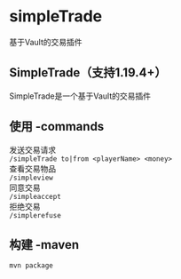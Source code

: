 # simpleTrade
基于Vault的交易插件<br>

SimpleTrade（支持1.19.4+）<br>
-
SimpleTrade是一个基于Vault的交易插件<br>

使用 -commands
-
发送交易请求<br>
`/simpleTrade to|from <playerName> <money>`<br>
查看交易物品<br>
`/simpleview`<br>
同意交易<br>
`/simpleaccept`<br>
拒绝交易<br>
`/simplerefuse`

构建 -maven<br>
-
`mvn package`

